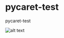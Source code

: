 # pycaret-test
pycaret-test

![alt text](https://github.com/pycaret/pycaret-test/blob/master/1.png)
